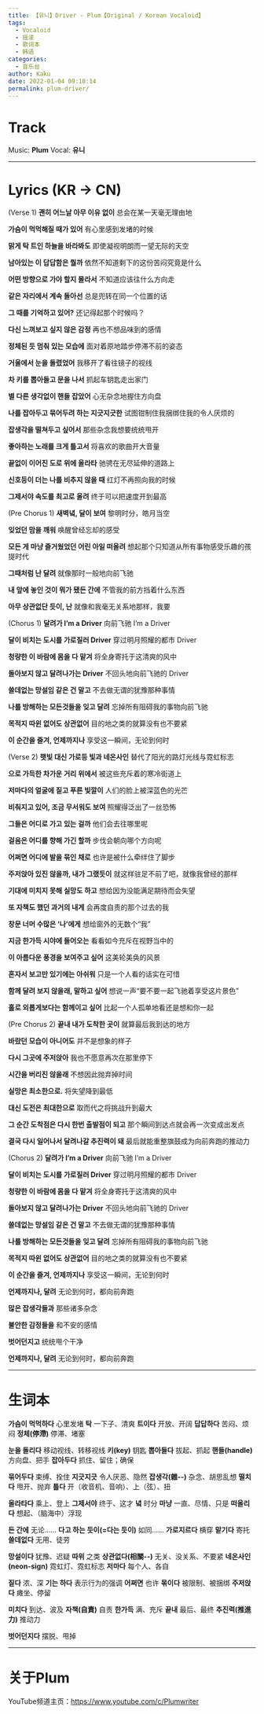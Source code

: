 ```yaml
---
title: 【유니】Driver - Plum【Original / Korean Vocaloid】
tags:
  - Vocaloid
  - 摇滚
  - 歌词本
  - 韩语
categories:
  - 音乐台
author: Kaku
date: 2022-01-04 09:10:14
permalink: plum-driver/
---
```


# Track

<lite-youtube videoid="XUWaZKj8Gv8"></lite-youtube>

Music: **Plum**
Vocal: **유니**

<!--more-->

---

# Lyrics (KR → CN)

(Verse 1)
**괜히 어느날 아무 이유 없이**
总会在某一天毫无理由地

**가슴이 먹먹해질 때가 있어**
有心里感到发堵的时候

**맑게 탁 트인 하늘을 바라봐도**
即使凝视明朗而一望无际的天空

**남아있는 이 답답함은 뭘까**
依然不知道剩下的这份苦闷究竟是什么

**어떤 방향으로 가야 할지 몰라서**
不知道应该往什么方向走

**같은 자리에서 계속 돌아선**
总是兜转在同一个位置的话

**그 때를 기억하고 있어?**
还记得起那个时候吗？

**다신 느껴보고 싶지 않은 감정**
再也不想品味到的感情

**정체된 듯 멈춰 있는 모습에**
面对着原地踏步停滞不前的姿态

**거울에서 눈을 돌렸었어**
我移开了看往镜子的视线

**차 키를 뽑아들고 문을 나서**
抓起车钥匙走出家门

**별 다른 생각없이 핸들 잡았어**
心无杂念地握住方向盘

**나를 잡아두고 묶어두려 하는 지긋지긋한**
试图钳制住我捆绑住我的令人厌烦的

**잡생각을 떨쳐두고 싶어서**
那些杂念我想要统统甩开

**좋아하는 노래를 크게 틀고서**
将喜欢的歌曲开大音量

**끝없이 이어진 도로 위에 올라타**
驰骋在无尽延伸的道路上

**신호등이 더는 나를 비추지 않을 때**
红灯不再照向我的时候

**그제서야 속도를 최고로 올려**
终于可以把速度开到最高

(Pre Chorus 1)
**새벽녘, 달이 보여**
黎明时分，皓月当空

**잊었던 맘을 깨워**
唤醒曾经忘却的感受

**모든 게 마냥 즐거웠었던 어린 아일 떠올려**
想起那个只知道从所有事物感受乐趣的孩提时代

**그때처럼 난 달려**
就像那时一般地向前飞驰

**내 앞에 놓인 것이 뭐가 됐든 간에**
不管我的前方挡着什么东西

**아무 상관없단 듯이, 난**
就像和我毫无关系地那样，我要

(Chorus 1)
**달려가 I’m a Driver**
向前飞驰 I’m a Driver

**달이 비치는 도시를 가로질러 Driver**
穿过明月照耀的都市 Driver

**청량한 이 바람에 몸을 다 맡겨**
将全身寄托于这清爽的风中

**돌아보지 않고 달려나가는 Driver**
不回头地向前飞驰的 Driver

**쓸데없는 망설임 같은 건 말고**
不去做无谓的犹豫那种事情

**나를 방해하는 모든것들을 잊고 달려**
忘掉所有阻碍我的事物向前飞驰

**목적지 따윈 없어도 상관없어**
目的地之类的就算没有也不要紧

**이 순간을 즐겨, 언제까지나**
享受这一瞬间，无论到何时

(Verse 2)
**햇빛 대신 가로등 빛과 네온사인**
替代了阳光的路灯光线与霓虹标志

**으로 가득한 차가운 거리 위에서**
被这些充斥着的寒冷街道上

**저마다의 얼굴에 짙고 푸른 빛깔이**
人们的脸上被深蓝色的光芒

**비춰지고 있어, 조금 무서워도 보여**
照耀得泛出了一丝恐怖

**그들은 어디로 가고 있는 걸까**
他们会去往哪里呢

**걸음은 어디를 향해 가긴 할까**
步伐会朝向哪个方向呢

**어쩌면 어디에 발을 묶인 채로**
也许是被什么牵绊住了脚步

**주저앉아 있진 않을까, 내가 그랬듯이**
就这样驻足不前了吧，就像我曾经的那样

**기대에 미치지 못해 실망도 하고**
想给因为没能满足期待而会失望

**또 자책도 했던 과거의 내게**
会再度自责的那个过去的我

**창문 너머 수많은 ‘나’에게**
想给窗外的无数个“我”

**지금 한가득 시야에 들어오는**
看看如今充斥在视野当中的

**이 아름다운 풍경을 보여주고 싶어**
这美轮美奂的风景

**혼자서 보고만 있기에는 아쉬워**
只是一个人看的话实在可惜

**함께 달려 보지 않을래, 말하고 싶어**
想说一声“要不要一起飞驰着享受这片景色”

**홀로 외롭게보다는 함께이고 싶어**
比起一个人孤单地看还是想和你一起

(Pre Chorus 2)
**끝내 내가 도착한 곳이**
就算最后我到达的地方

**바랐던 모습이 아니어도**
并不是想象的样子

**다시 그곳에 주저앉아**
我也不愿意再次在那里停下

**시간을 버리진 않을래**
不想因此抛弃掉时间

**실망은 최소한으로.**
将失望降到最低

**대신 도전은 최대한으로**
取而代之将挑战升到最大

**그 순간 도착점은 다시 한번 출발점이 되고**
那个瞬间到达点就会再一次变成出发点

**결국 다시 일어나서 달려나갈 추진력이 돼**
最后就能重整旗鼓成为向前奔跑的推动力

(Chorus 2)
**달려가 I’m a Driver**
向前飞驰 I’m a Driver

**달이 비치는 도시를 가로질러 Driver**
穿过明月照耀的都市 Driver

**청량한 이 바람에 몸을 다 맡겨**
将全身寄托于这清爽的风中

**돌아보지 않고 달려나가는 Driver**
不回头地向前飞驰的 Driver

**쓸데없는 망설임 같은 건 말고**
不去做无谓的犹豫那种事情

**나를 방해하는 모든것들을 잊고 달려**
忘掉所有阻碍我的事物向前飞驰

**목적지 따윈 없어도 상관없어**
目的地之类的就算没有也不要紧

**이 순간을 즐겨, 언제까지나**
享受这一瞬间，无论到何时

**언제까지나, 달려**
无论到何时，都向前奔跑

**많은 잡생각들과**
那些诸多杂念

**불안한 감정들을**
和不安的感情

**벗어던지고**
统统甩个干净

**언제까지나, 달려**
无论到何时，都向前奔跑

---

# 生词本

**가슴이 먹먹하다** 心里发堵
**탁** 一下子、清爽
**트이다** 开放、开阔
**답답하다** 苦闷、烦闷
**정체(停滯)** 停滞、堵塞

**눈을 돌리다** 移动视线、转移视线
**키(key)** 钥匙
**뽑아들다** 拔起、抓起
**핸들(handle)** 方向盘、把手
**잡아두다** 抓住、留住；确保

**묶어두다** 束缚、拴住
**지긋지긋** 令人厌恶、隐然
**잡생각(雜--)** 杂念、胡思乱想
**떨치다** 甩开、抛弃
**틀다** 开（收音机、音响）、上（弦）、扭

**올라타다** 乘上、登上
**그제서야** 终于、这才
**녘** 时分
**마냥** 一直、尽情、只是
**떠올리다** 想起、（脑海中）浮现

**든 간에** 无论……
**다고 하는 듯이(=다는 듯이)** 如同……
**가로지르다** 横穿
**맡기다** 寄托
**쓸데없다** 无用、徒劳

**망설이다** 犹豫、迟疑
**따위** 之类
**상관없다(相關--)** 无关、没关系、不要紧
**네온사인(neon-sign)** 霓虹灯、霓虹标志
**저마다** 每个人、各自

**짙다** 浓、深
**기는 하다** 表示行为的强调
**어쩌면** 也许
**몪이다** 被限制、被捆绑
**주저앉다** 瘫坐、停留

**미치다** 到达、波及
**자책(自責)** 自责
**한가득** 满、充斥
**끝내** 最后、最终
**추진력(推進力)** 推动力

**벗어던지다** 摆脱、甩掉

---

# 关于Plum

YouTube频道主页：https://www.youtube.com/c/Plumwriter
